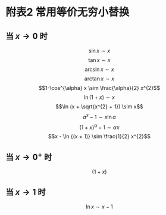 # 附表2 常用等价无穷小替换

## 当 $x \to 0$ 时
$$\sin x \sim x$$
$$\tan x \sim x$$
$$\arcsin x \sim x$$
$$\arctan x \sim x$$
$$1-\cos^{\alpha} x \sim \frac{\alpha}{2} x^{2}$$
$$\ln (1+x) \sim x$$
$$\ln (x + \sqrt{x^{2} + 1}) \sim x$$
$$a^{x} -1 \sim x \ln a$$
$$(1+x)^{\alpha} - 1 \sim \alpha x$$
$$x - \ln {(x + 1)} \sim \frac{1}{2} x^{2}$$

## 当 $x \to 0^+$ 时
$$(1+x)$$

## 当 $x \to 1$ 时
$$\ln x \sim x-1$$
